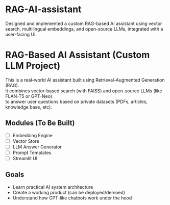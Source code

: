 # RAG-AI-assistant
Designed and implemented a custom RAG-based AI assistant using vector search, multilingual embeddings, and open-source LLMs, integrated with a user-facing UI.

# RAG-Based AI Assistant (Custom LLM Project)

This is a real-world AI assistant built using Retrieval-Augmented Generation (RAG).  
It combines vector-based search (with FAISS) and open-source LLMs (like FLAN-T5 or GPT-Neo)  
to answer user questions based on private datasets (PDFs, articles, knowledge base, etc).

## Modules (To Be Built)
- [ ] Embedding Engine
- [ ] Vector Store
- [ ] LLM Answer Generator
- [ ] Prompt Templates
- [ ] Streamlit UI

## Goals
- Learn practical AI system architecture
- Create a working product (can be deployed/demoed)
- Understand how GPT-like chatbots work under the hood
